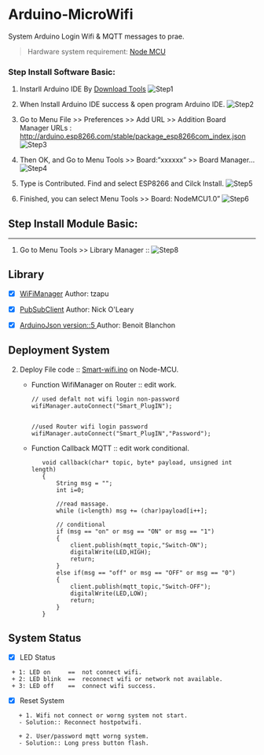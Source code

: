 # Arduino-MicroWifi

System Arduino Login Wifi & MQTT messages to prae.

> Hardware system requirement: [Node MCU](https://en.wikipedia.org/wiki/NodeMCU)

### Step Install Software Basic:
1. Instarll Arduino IDE By [Download Tools](https://www.arduino.cc/en/Main/Software)
![Step1](https://i.imgur.com/Hu2mGe1.png)

2. When Install Arduino IDE success & open program Arduino IDE.
![Step2](https://i.imgur.com/YYMRgwD.png)

3. Go to Menu File >> Preferences >> Add URL >> Addition Board Manager URLs : http://arduino.esp8266.com/stable/package_esp8266com_index.json
![Step3](https://i.imgur.com/BiQKg5M.png)

4. Then OK, and Go to Menu Tools >> Board:”xxxxxx” >> Board Manager…
![Step4](https://i.imgur.com/SoqdNBm.png)

5. Type is Contributed. Find and select ESP8266 and Cilck Install.
![Step5](https://i.imgur.com/oJRtwOE.png)

6. Finished, you can select Menu Tools >> Board: NodeMCU1.0”
![Step6](https://i.imgur.com/EuBfAoa.png)

## Step Install Module Basic:
---
1. Go to Menu Tools  >> Library Manager ::
![Step8](https://i.imgur.com/UXUe3Mb.png)

## Library
- [x] [WiFiManager](https://github.com/tzapu/WiFiManager) Author: tzapu

- [x] [PubSubClient](https://github.com/knolleary/pubsubclient) Author: Nick O'Leary

- [x] [ArduinoJson version::5 ](https://github.com/bblanchon/ArduinoJson) Author: Benoit Blanchon

## Deployment System
2. Deploy File code :: [Smart-wifi.ino]() on Node-MCU.

   - Function WifiManager on Router :: edit work.
        ```
        // used defalt not wifi login non-password
        wifiManager.autoConnect("Smart_PlugIN");


        //used Router wifi login password
        wifiManager.autoConnect("Smart_PlugIN","Password");
        ```

   - Function Callback MQTT :: edit work conditional.
     ```
        void callback(char* topic, byte* payload, unsigned int length) 
        {
            String msg = "";
            int i=0;

            //read massage. 
            while (i<length) msg += (char)payload[i++];

            // conditional
            if (msg == "on" or msg == "ON" or msg == "1") 
            {
                client.publish(mqtt_topic,"Switch-ON"); 
                digitalWrite(LED,HIGH);
                return;
            }
            else if(msg == "off" or msg == "OFF" or msg == "0")
            {
                client.publish(mqtt_topic,"Switch-OFF"); 
                digitalWrite(LED,LOW);
                return;
            }
        }
     ```

## System Status
- [x] LED Status
 ```
  + 1: LED on     ==  not connect wifi.
  + 2: LED blink  ==  reconnect wifi or network not available.
  + 3: LED off    ==  connect wifi success.
 ```

- [x] Reset System
 ```
    + 1. Wifi not connect or worng system not start.    
    - Solution:: Reconnect hostpotwifi.
    
    + 2. User/password mqtt worng system.    
    - Solution:: Long press button flash.
 ```